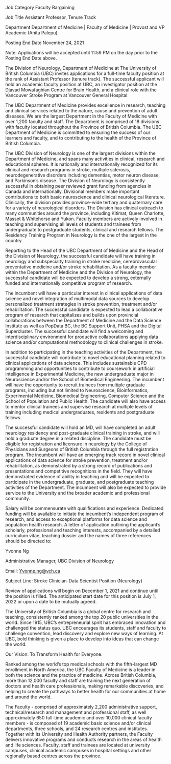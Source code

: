 Job Category
Faculty Bargaining

Job Title
Assistant Professor, Tenure Track

Department
Department of Medicine | Faculty of Medicine | Provost and VP Academic (Anita Palepu)

Posting End Date
November 24, 2021

Note: Applications will be accepted until 11:59 PM on the day prior to the Posting End Date above.

The Division of Neurology, Department of Medicine at The University of British Columbia (UBC) invites applications for a full-time faculty position at the rank of Assistant Professor (tenure track). The successful applicant will hold an academic faculty position at UBC, an investigator position at the Djavad Mowafaghian Centre for Brain Health, and a clinical role with the Vancouver Stroke Program at Vancouver General Hospital.

The UBC Department of Medicine provides excellence in research, teaching and clinical services related to the nature, cause and prevention of adult diseases. We are the largest Department in the Faculty of Medicine with over 1,200 faculty and staff. The Department is comprised of 18 divisions with faculty located throughout the Province of British Columbia. The UBC Department of Medicine is committed to ensuring the success of our learners and faculty, and to contributing to the health of the Province of British Columbia.

The UBC Division of Neurology is one of the largest divisions within the Department of Medicine, and spans many activities in clinical, research and educational spheres. It is nationally and internationally recognized for its clinical and research programs in stroke, multiple sclerosis, neurodegenerative disorders including dementias, motor neuron disease, and Parkinson’s disease. The Division of Neurology is consistently successful in obtaining peer reviewed grant funding from agencies in Canada and internationally. Divisional members make important contributions to both basic neuroscience and clinical neurological literature. Clinically, the division provides province-wide tertiary and quaternary care for a variety of neurological disorders. The Division has clinical outreach to many communities around the province, including Kitimat, Queen Charlotte, Masset & Whitehorse and Yukon. Faculty members are actively involved in teaching and supervising all levels of students and trainees from undergraduate to postgraduate students, clinical and research fellows. The Residency Training Program in Neurology is the one of the largest in the country.

Reporting to the Head of the UBC Department of Medicine and the Head of the Division of Neurology, the successful candidate will have training in neurology and subspecialty training in stroke medicine, cerebrovascular preventative medicine and/or stroke rehabilitation. As a faculty member within the Department of Medicine and the Division of Neurology, the successful candidate will be expected to develop a strong, externally funded and internationally competitive program of research.

The incumbent will have a particular interest in clinical applications of data science and novel integration of multimodal data sources to develop personalized treatment strategies in stroke prevention, treatment and/or rehabilitation. The successful candidate is expected to lead a collaborative program of research that capitalizes and builds upon provincial collaborations between the Department of Medicine and the Data Science Institute as well as PopData BC, the BC Support Unit, PHSA and the Digital Supercluster. The successful candidate will find a welcoming and interdisciplinary environment for productive collaborations applying data science and/or computational methodology to clinical challenges in stroke.

In addition to participating in the teaching activities of the Department, the successful candidate will contribute to novel educational planning related to clinical applications of data science. This includes sustainable CPD programming and opportunities to contribute to coursework in artificial intelligence in Experimental Medicine, the new undergraduate major in Neuroscience and/or the School of Biomedical Engineering. The incumbent will have the opportunity to recruit trainees from multiple graduate programs, including but not limited to Neuroscience, Bioinformatics, Experimental Medicine, Biomedical Engineering, Computer Science and the School of Population and Public Health. The candidate will also have access to mentor clinical trainees and supervise research at multiple levels of training including medical undergraduates, residents and postgraduate fellows.

The successful candidate will hold an MD, will have completed an adult neurology residency and post-graduate clinical training in stroke, and will hold a graduate degree in a related discipline. The candidate must be eligible for registration and licensure in neurology by the College of Physicians and Surgeons of British Columbia through the full registration program. The incumbent will have an emerging track record in novel clinical applications of data science for stroke prevention, treatment and/or rehabilitation, as demonstrated by a strong record of publications and presentations and competitive recognitions in the field. They will have demonstrated evidence of ability in teaching and will be expected to participate in the undergraduate, graduate, and postgraduate teaching activities of the Department. The incumbent will also be expected to provide service to the University and the broader academic and professional community.

Salary will be commensurate with qualifications and experience. Dedicated funding will be available to initiate the incumbent’s independent program of research, and access to exceptional platforms for data science and population health research. A letter of application outlining the applicant’s scholarly, professional and teaching interests, accompanied by a detailed curriculum vitae, teaching dossier and the names of three references should be directed to:

Yvonne Ng

Administrative Manager, UBC Division of Neurology

Email: Yvonne.ng@vch.ca

Subject Line: Stroke Clinician-Data Scientist Position (Neurology)

Review of applications will begin on December 1, 2021 and continue until the position is filled. The anticipated start date for this position is July 1, 2022 or upon a date to be mutually agreed.

The University of British Columbia is a global centre for research and teaching, consistently ranked among the top 20 public universities in the world. Since 1915, UBC’s entrepreneurial spirit has embraced innovation and challenged the status quo. UBC encourages its students, staff and faculty to challenge convention, lead discovery and explore new ways of learning. At UBC, bold thinking is given a place to develop into ideas that can change the world.

Our Vision: To Transform Health for Everyone.

Ranked among the world’s top medical schools with the fifth-largest MD enrollment in North America, the UBC Faculty of Medicine is a leader in both the science and the practice of medicine. Across British Columbia, more than 12,000 faculty and staff are training the next generation of doctors and health care professionals, making remarkable discoveries, and helping to create the pathways to better health for our communities at home and around the world.

The Faculty - comprised of approximately 2,200 administrative support, technical/research and management and professional staff, as well approximately 650 full-time academic and over 10,000 clinical faculty members - is composed of 19 academic basic science and/or clinical departments, three schools, and 24 research centres and institutes. Together with its University and Health Authority partners, the Faculty delivers innovative programs and conducts research in the areas of health and life sciences. Faculty, staff and trainees are located at university campuses, clinical academic campuses in hospital settings and other regionally based centres across the province.
